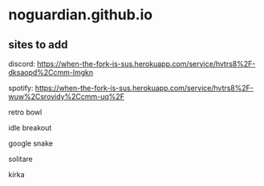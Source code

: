 # noguardian.github.io

## sites to add
discord: https://when-the-fork-is-sus.herokuapp.com/service/hvtrs8%2F-dksaopd%2Ccmm-lmgkn

spotify: https://when-the-fork-is-sus.herokuapp.com/service/hvtrs8%2F-wuw%2Csrovidy%2Ccmm-uq%2F

retro bowl

idle breakout

google snake

solitare

kirka
